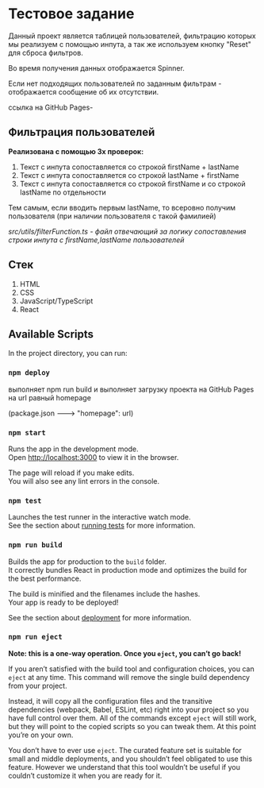 # Тестовое задание

Данный проект является таблицей пользователей, фильтрацию которых мы реализуем с помощью инпута, а так же используем кнопку "Reset" для сброса фильтров.

Во время получения данных отображается Spinner.

Если нет подходящих пользователей по заданным фильтрам - отображается сообщение об их отсутствии.

ссылка на GitHub Pages-

## Фильтрация пользователей

**Реализована с помощью 3х проверок:**

1. Текст с инпута сопоставляется со строкой firstName + lastName
2. Текст с инпута сопоставляется со строкой lastName + firstName
3. Текст с инпута сопоставляется со строкой firstName и со строкой lastName по отдельности

Тем самым, если вводить первым lastName, то всеровно получим пользователя (при наличии пользователя с такой фамилией)

_src/utils/filterFunction.ts - файл отвечающий за логику сопоставления строки инпута с firstName,lastName пользователей_

## Стек

1. HTML
2. CSS
3. JavaScript/TypeScript
4. React

## Available Scripts

In the project directory, you can run:

### `npm deploy` 

выполняет npm run build и выполняет загрузку проекта на GitHub Pages на url равный homepage 

(package.json ---> "homepage": url) 

### `npm start`

Runs the app in the development mode.\
Open [http://localhost:3000](http://localhost:3000) to view it in the browser.

The page will reload if you make edits.\
You will also see any lint errors in the console.

### `npm test`

Launches the test runner in the interactive watch mode.\
See the section about [running tests](https://facebook.github.io/create-react-app/docs/running-tests) for more information.

### `npm run build`

Builds the app for production to the `build` folder.\
It correctly bundles React in production mode and optimizes the build for the best performance.

The build is minified and the filenames include the hashes.\
Your app is ready to be deployed!

See the section about [deployment](https://facebook.github.io/create-react-app/docs/deployment) for more information.

### `npm run eject`

**Note: this is a one-way operation. Once you `eject`, you can’t go back!**

If you aren’t satisfied with the build tool and configuration choices, you can `eject` at any time. This command will remove the single build dependency from your project.

Instead, it will copy all the configuration files and the transitive dependencies (webpack, Babel, ESLint, etc) right into your project so you have full control over them. All of the commands except `eject` will still work, but they will point to the copied scripts so you can tweak them. At this point you’re on your own.

You don’t have to ever use `eject`. The curated feature set is suitable for small and middle deployments, and you shouldn’t feel obligated to use this feature. However we understand that this tool wouldn’t be useful if you couldn’t customize it when you are ready for it.


